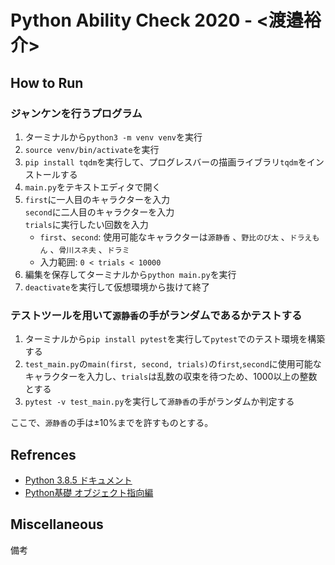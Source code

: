# Python Ability Check 2020 - <渡邉裕介>

## How to Run

### ジャンケンを行うプログラム

1. ターミナルから`python3 -m venv venv`を実行
2. `source venv/bin/activate`を実行
3. `pip install tqdm`を実行して、プログレスバーの描画ライブラリ`tqdm`をインストールする
4. `main.py`をテキストエディタで開く
5. `first`に一人目のキャラクターを入力  
   `second`に二人目のキャラクターを入力  
   `trials`に実行したい回数を入力
      - `first`、`second`: 使用可能なキャラクターは`源静香` 、`野比のび太` 、`ドラえもん` 、`骨川スネ夫` 、`ドラミ`  
      - 入力範囲: `0 < trials < 10000`
6. 編集を保存してターミナルから`python main.py`を実行
7. `deactivate`を実行して仮想環境から抜けて終了

### テストツールを用いて`源静香`の手がランダムであるかテストする

1. ターミナルから`pip install pytest`を実行して`pytest`でのテスト環境を構築する
2. `test_main.py`の`main(first, second, trials)`の`first`,`second`に使用可能なキャラクターを入力し、`trials`は乱数の収束を待つため、1000以上の整数とする
3. `pytest -v test_main.py`を実行して`源静香`の手がランダムか判定する

ここで、`源静香`の手は±10%までを許すものとする。

## Refrences

- [Python 3.8.5 ドキュメント](https://docs.python.org/ja/3/)
- [Python基礎 オブジェクト指向編](https://codeprep.jp/books/76)

## Miscellaneous

備考
